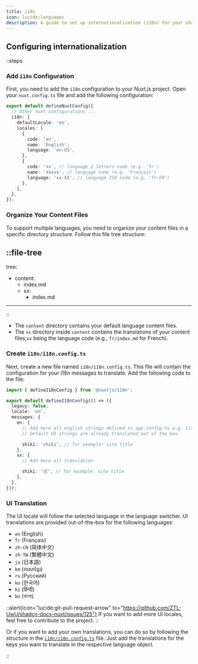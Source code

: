 ```yaml
---
title: i18n
icon: lucide:languages
description: A guide to set up internationalization (i18n) for your shadcn-nuxt-docs
---
```


## Configuring internationalization

::steps
### Add `i18n` Configuration

First, you need to add the `i18n` configuration to your Nuxt.js project. Open your `nuxt.config.ts` file and add the following configuration:

```ts [nuxt.config.ts]
export default defineNuxtConfig({
  // Other nuxt configurations ...
  i18n: {
    defaultLocale: 'en',
    locales: [
      {
        code: 'en',
        name: 'English',
        language: 'en-US',
      },
      {
        code: 'xx', // language 2 letters code (e.g. 'fr')
        name: 'Xxxxx', // language name (e.g. 'Français')
        language: 'xx-XX', // language ISO code (e.g. 'fr-FR')
      },
    ],
  },
});
```

### Organize Your Content Files

To support multiple languages, you need to organize your content files in a specific directory structure. Follow this file tree structure:

::file-tree
---
tree:
  - content:
    - index.md
    - xx:
      - index.md
---
::

- The `content` directory contains your default language content files.
- The `xx` directory inside `content` contains the translations of your content files,`xx` being the language code (e.g., `fr/index.md` for French).

### Create `i18n/i18n.config.ts`

Next, create a new file named `i18n/i18n.config.ts`. This file will contain the configuration for your i18n messages to translate. Add the following code to the file:

```ts [i18n/i18n.config.ts]
import { defineI18nConfig } from '@nuxtjs/i18n';

export default defineI18nConfig(() => ({
  legacy: false,
  locale: 'en',
  messages: {
    en: {
      // Add here all english strings defined in app.config.ts e.g. titles in header.nav or toc.title
      // Default UI strings are already translated out of the box

      shiki: 'shiki', // for example: site title
    },
    xx: {
      // Add here all translation

      shiki: '式', // for example: site title
    },
  },
}));
```

### UI Translation

The UI locale will follow the selected language in the language switcher. UI translations are provided out-of-the-box for the following languages:

- `en` (English)
- `fr` (Français)
- `zh-CN` (简体中文)
- `zh-TW` (繁體中文)
- `ja` (日本語)
- `km` (ភាសាខ្មែរ)
- `ru` (Русский)
- `ko` (한국어)
- `hi` (हिन्दी)
- `bn` (বাংলা)

::alert{icon="lucide:git-pull-request-arrow" to="https://github.com/ZTL-UwU/shadcn-docs-nuxt/issues/125"}
If you want to add more UI locales, feel free to contribute to the project.
::

Or if you want to add your own translations, you can do so by following the structure in the [`i18n/i18n.config.ts`](https://github.com/ZTL-UwU/shadcn-docs-nuxt/blob/main/i18n/i18n.config.ts) file. Just add the translations for the keys you want to translate in the respective language object.

::
